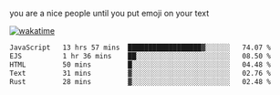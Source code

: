 you are a nice people until you put emoji on your text

[![wakatime](https://wakatime.com/badge/user/87646243-158a-4241-a3cb-668e1fa2dbb8.svg)](https://wakatime.com/@87646243-158a-4241-a3cb-668e1fa2dbb8)
<!--START_SECTION:waka-->

```txt
JavaScript   13 hrs 57 mins  ██████████████████▓░░░░░░   74.07 %
EJS          1 hr 36 mins    ██░░░░░░░░░░░░░░░░░░░░░░░   08.50 %
HTML         50 mins         █░░░░░░░░░░░░░░░░░░░░░░░░   04.48 %
Text         31 mins         ▓░░░░░░░░░░░░░░░░░░░░░░░░   02.76 %
Rust         28 mins         ▓░░░░░░░░░░░░░░░░░░░░░░░░   02.48 %
```

<!--END_SECTION:waka-->
